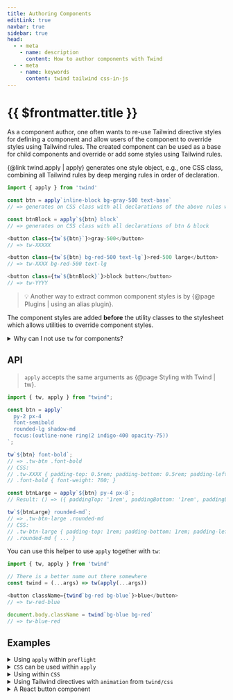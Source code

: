 ```yaml
---
title: Authoring Components
editLink: true
navbar: true
sidebar: true
head:
  - - meta
    - name: description
      content: How to author components with Twind
  - - meta
    - name: keywords
      content: twind tailwind css-in-js
---
```


# {{ $frontmatter.title }}

As a component author, one often wants to re-use Tailwind directive styles for defining a component and allow users of the component to override styles using Tailwind rules. The created component can be used as a base for child components and override or add some styles using Tailwind rules.

{@link twind.apply | apply} generates one style object, e.g., one CSS class, combining all Tailwind rules by deep merging rules in order of declaration.

```js
import { apply } from 'twind'

const btn = apply`inline-block bg-gray-500 text-base`
// => generates on CSS class with all declarations of the above rules when used

const btnBlock = apply`${btn} block`
// => generates on CSS class with all declarations of btn & block

<button class={tw`${btn}`}>gray-500</button>
// => tw-XXXXX

<button class={tw`${btn} bg-red-500 text-lg`}>red-500 large</button>
// => tw-XXXX bg-red-500 text-lg

<button class={tw`${btnBlock}`}>block button</button>
// => tw-YYYY
```

> 💡 Another way to extract common component styles is by {@page Plugins | using an alias plugin}.

The component styles are added **before** the utility classes to the stylesheet which allows utilities to override component styles.

<details><summary>Why can I not use <code>tw</code> for components?</summary>

```js
const Button = ({ className, children}) => {
  return <button className={tw`inline-block bg-gray-500 text-base ${className}`}>{children}</button>
}

const ButtonBlock = ({ className, children}) => {
  return <Button className={`block ${className}`}>{children}</Button>
}

<Button>gray-500</Button>
<Button className="bg-red-500 text-lg">red-500 large</Button>
```

The example above does not reliably work because the injected CSS classes have all the same specificity and therefore the order in which they appear in the stylesheet determines which styles are applied.

It is really difficult to know which directive does override another. For now, let's stick with `bg-*` but there are others. The `bg` prefix and its plugin handle several CSS properties where `background-color` is only one of them.

- `background-color`: `bg-current`, `bg-gray-50`, ... (see https://tailwindcss.com/docs/background-color)
- `background-attachment`: `bg-local`, ... (see https://tailwindcss.com/docs/background-attachment)
- `--tw-bg-opacity`: `bg-opacity-10`, ... (see https://tailwindcss.com/docs/background-opacity)
- and a lot more
- not to forget about user plugins and inline directives

This ambiguity makes class based composition really difficult. That was the reason we introduced the `override` variant.

Consider the following example:

```js
const Button = tw`
  text(base blue-600)
  rounded-sm
  border(& solid 2 blue-600)
  m-4 py-1 px-4
`;

// Create a child component overriding some colors
const PurpleButton = tw`
  ${Button}
  override:(text-purple-600 border-purple-600)
`;
```

As you see it is difficult to override certain utility classes on usage or when creating a child component. For this to work Twind introduced the `override` variant which increases the specificity of the classes it is applied to. But what do you do for a grandchild component or if you want to override the `PurpleButton` styles? `override:override:...`? This is where `apply` should be used.

Tailwind has a component concept using [@apply](https://tailwindcss.com/docs/extracting-components#extracting-component-classes-with-apply) which basically merges the CSS rules of several Tailwind classes into one class. twin.macro does the same.

<details><summary>Details of Tailwind @apply</summary>

Tailwind CSS provides [@apply to extract component classes](https://tailwindcss.com/docs/extracting-components#extracting-component-classes-with-apply) which merges the underlying styles of the utility classes into a single CSS class.

```css
.btn-indigo {
  @apply py-2 px-4 bg-indigo-500 text-white font-semibold rounded-lg shadow-md hover:bg-indigo-700 focus:outline-none focus:ring-2 focus:ring-indigo-400 focus:ring-opacity-75;
}
```

[twin.macro](https://github.com/ben-rogerson/twin.macro) does the same during build time to generate CSS-in-JS objects which are evaluated with a runtime like Emotion or styled-components:

```js
const hoverStyles = css`
  &:hover {
    border-color: black;
    ${tw`text-black`}
  }
`;
const Input = ({ hasHover }) => (
  <input css={[tw`border`, hasHover && hoverStyles]} />
);
```

> The `tw` function from `twin.macro` acts like the `@apply` helper from Tailwind CSS.

</details>

</details>

## API

> `apply` accepts the same arguments as {@page Styling with Twind | tw}.

```js
import { tw, apply } from "twind";

const btn = apply`
  py-2 px-4
  font-semibold
  rounded-lg shadow-md
  focus:(outline-none ring(2 indigo-400 opacity-75))
`;

tw`${btn} font-bold`;
// => .tw-btn .font-bold
// CSS:
// .tw-XXXX { padding-top: 0.5rem; padding-bottom: 0.5rem; padding-left: 1rem; padding-right: 1rem; font-weight: 600; ...}
// .font-bold { font-weight: 700; }

const btnLarge = apply`${btn} py-4 px-8`;
// Result: () => ({ paddingTop: '1rem', paddingBottom: '1rem', paddingLeft: '2rem', paddingRight: '2rem', fontWeight: '600', ... })

tw`${btnLarge} rounded-md`;
// => .tw-btn-large .rounded-md
// CSS:
// .tw-btn-large { padding-top: 1rem; padding-bottom: 1rem; padding-left: 2rem; padding-right: 2rem; font-weight: 600; ... }
// .rounded-md { ... }
```

You can use this helper to use `apply` together with `tw`:

```js
import { tw, apply } from 'twind'

// There is a better name out there somewhere
const twind = (...args) => tw(apply(...args))

<button className={twind`bg-red bg-blue`}>blue</button>
// => tw-red-blue

document.body.className = twind`bg-blue bg-red`
// => tw-blue-red
```

## Examples

<details><summary>Using <code>apply</code> within <code>preflight</code></summary>

Use Tailwind rules within {@page Setup | preflight}.

```js
setup({
  preflight: {
    body: apply("bg-gray-900 text-white"),
  },
});
```

</details>

<details><summary><code>CSS</code> can be used within <code>apply</code></summary>

{@page CSS in JS | twind/css} can be used to define additional styles.

```js
const btn = apply`
  py-2 px-4
  ${css({
    borderColor: "black",
  })}
`;
```

</details>

<details><summary>Using within <code>CSS</code></summary>

`apply` can be used with {@link twind/css | css}:

```js
const prose = css(
  apply`text-gray-700 dark:text-gray-300`,
  {
    p: apply`my-5`,
    h1: apply`text-black dark:text-white`,
  },
  {
    h1: {
      fontWeight: "800",
      fontSize: "2.25em",
      marginTop: "0",
      marginBottom: "0.8888889em",
      lineHeight: "1.1111111",
    },
  }
);
```

Using template literal syntax:

```js
const prose = css`
  ${apply`text-gray-700 dark:text-gray-300`}

  p {
    ${apply`my-5`}
  }

  h1 {
    ${apply`text-black dark:text-white`}
    font-weight: 800;
    font-size: 2.25em;
    margin-top: 0;
    margin-bottom: 0.8888889em;
    line-height: 1.1111111;
  }
`;
```

</details>

<details><summary>Using Tailwind directives with <code>animation</code> from <code>twind/css</code></summary>

```js
const motion = animation(".6s ease-in-out infinite", {
  "0%": apply`scale-100`,
  "50%": apply`scale-125 rotate-45`,
  "100%": apply`scale-100 rotate-0`,
});

const bounce = animation(
  "1s ease infinite",
  keyframes`
  from, 20%, 53%, 80%, to {
    ${apply`transform-gpu translate-x-0`}
  }
  40%, 43% {
    ${apply`transform-gpu -translate-x-7`}
  }
  70% {
    ${apply`transform-gpu -translate-x-3.5`}
  },
  90% {
    ${apply`transform-gpu -translate-x-1`}
  }
`
);
```

</details>

<details><summary>A React button component</summary>

```js
import { tw } from "twind";

const variantMap = {
  success: "green",
  primary: "blue",
  warning: "yellow",
  info: "gray",
  danger: "red",
};

const sizeMap = {
  sm: apply`text-xs py(2 md:1) px-2`,
  md: apply`text-sm py(3 md:2) px-2`,
  lg: apply`text-lg py-2 px-4`,
  xl: apply`text-xl py-3 px-6`,
};

const baseStyles = apply`
  w(full md:auto)
  text(sm white uppercase)
  px-4
  border-none
  transition-colors
  duration-300
`;

function Button({
  size = "md",
  variant = "primary",
  round = false,
  disabled = false,
  className,
  children,
}) {
  // Collect all styles into one class
  const instanceStyles = apply`
    ${baseStyles}
    bg-${variantMap[variant]}(600 700(hover:& focus:&)))
    ${sizeMap[size]}
    rounded-${round ? "full" : "lg"}
    ${disabled && "bg-gray-400 text-gray-100 cursor-not-allowed"}
  `;

  // Allow passed classNames to override instance styles
  return <button className={tw(instanceStyles, className)}>{children}</button>;
}

render(
  <Button variant="info" className="text-lg rounded-md">
    Click me
  </Button>
);
```

</details>
